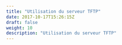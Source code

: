 ```yaml
---
title: "Utilisation du serveur TFTP"
date: 2017-10-17T15:26:15Z
draft: false
weight: 10
description: "Utilisation du serveur TFTP"
---
```


